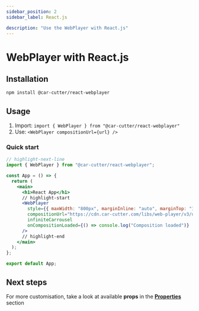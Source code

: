 ```yaml
---
sidebar_position: 2
sidebar_label: React.js

description: "Use the WebPlayer with React.js"
---
```


# WebPlayer with React.js

## Installation

```bash npm2yarn
npm install @car-cutter/react-webplayer
```

## Usage

1. Import: `import { WebPlayer } from "@car-cutter/react-webplayer"`
2. Use: `<WebPlayer compositionUrl={url} />`

### Quick start

```jsx title="/src/App.jsx"
// highlight-next-line
import { WebPlayer } from "@car-cutter/react-webplayer";

const App = () => {
  return (
    <main>
      <h1>React App</h1>
      // highlight-start
      <WebPlayer
        style={{ maxWidth: "800px", marginInline: "auto", marginTop: "16px" }}
        compositionUrl="https://cdn.car-cutter.com/libs/web-player/v3/demos/composition.json"
        infiniteCarrousel
        onCompositionLoaded={() => console.log("Composition loaded")}
      />
      // highlight-end
    </main>
  );
};

export default App;
```

## Next steps

For more customisation, take a look at available **props** in the **[Properties](../properties.mdx)** section
